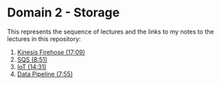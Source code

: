 # Domain 2 - Storage

This represents the sequence of lectures and the links to my notes to the lectures in this repository:

1. [Kinesis Firehose (17:09)](Kinesis_Firehose.md)
2. [SQS (8:51)](SQS.md)
3. [IoT (14:31)](IoT.md)
4. [Data Pipeline (7:55)](Data_Pipeline.md)

